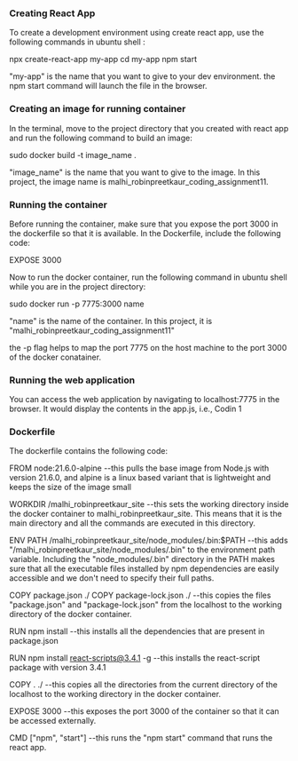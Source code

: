 
### Creating React App
To create a development environment using create react app, use the following commands in ubuntu shell :

npx create-react-app my-app 
cd my-app
npm start

"my-app" is the name that you want to give to your dev environment. the npm start command will launch the file in the browser.

### Creating an image for running container
In the terminal, move to the project directory that you created with react app and run the following command to build an image:

sudo docker build -t image_name .

"image_name" is the name that you want to give to the image. In this project, the image name is malhi_robinpreetkaur_coding_assignment11.

### Running the container
Before running the container, make sure that you expose the port 3000 in the dockerfile so that it is available.
In the Dockerfile, include the following code:

EXPOSE 3000

Now to run the docker container, run the following command in ubuntu shell while you are in the project directory:

sudo docker run -p 7775:3000 name

"name" is the name of the container. In this project, it is "malhi_robinpreetkaur_coding_assignment11"

the -p flag helps to map the port 7775 on the host machine to the port 3000 of the docker conatainer.

### Running the web application
You can access the web application by navigating to localhost:7775 in the browser. It would display the contents in the app.js, i.e., Codin 1

### Dockerfile
The dockerfile contains the following code:

FROM node:21.6.0-alpine
--this pulls the base image from Node.js with version 21.6.0, and alpine is a linux based variant that is lightweight and keeps the size of the image small

WORKDIR /malhi_robinpreetkaur_site
--this sets the working directory inside the docker container to malhi_robinpreetkaur_site. This means that it is the main directory and all the commands are executed in this directory.

ENV PATH /malhi_robinpreetkaur_site/node_modules/.bin:$PATH
--this adds "/malhi_robinpreetkaur_site/node_modules/.bin" to the environment path variable. Including the "node_modules/.bin" directory in the PATH makes sure that all the executable files installed by npm dependencies are easily accessible and we don't need to specify their full paths.

COPY package.json ./
COPY package-lock.json ./
--this copies the files "package.json" and "package-lock.json" from the localhost to the working directory of the docker container.

RUN npm install
--this installs all the dependencies that are present in package.json

RUN npm install react-scripts@3.4.1 -g
--this installs the react-script package with version 3.4.1

COPY . ./
--this copies all the directories from the current directory of the localhost to the working directory in the docker container.

EXPOSE 3000
--this exposes the port 3000 of the container so that it can be accessed externally.

CMD ["npm", "start"]
--this runs the "npm start" command that runs the react app.
